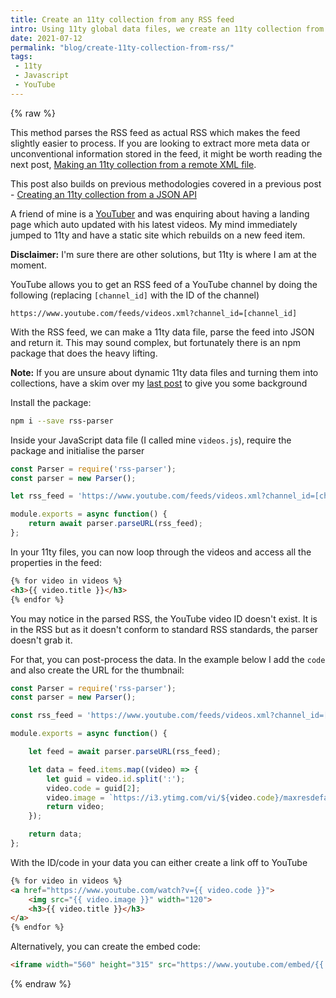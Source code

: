 ```yaml
---
title: Create an 11ty collection from any RSS feed
intro: Using 11ty global data files, we create an 11ty collection from an RSS feed. As an example, we show the latest YouTube videos on our website
date: 2021-07-12
permalink: "blog/create-11ty-collection-from-rss/"
tags:
 - 11ty
 - Javascript
 - YouTube
---
```


{% raw %}

<div class="info">
<p>This method parses the RSS feed as actual RSS which makes the feed slightly easier to process. If you are looking to extract more meta data or unconventional information stored in the feed, it might be worth reading the next post, <a href="/blog/making-an-11ty-collection-from-a-remote-xml-file/">Making an 11ty collection from a remote XML file</a>.</p>
<p>This post also builds on previous methodologies covered in a previous post - <a href="/blog/creating-an-11ty-collection-from-json-api/">Creating an 11ty collection from a JSON API</a></p>
</div>

A friend of mine is a [YouTuber](https://www.youtube.com/feeds/videos.xml?channel_id=UCEFZ7yABV_j9Ts3U18pZ1vw) and was enquiring about having a landing page which auto updated with his latest videos. My mind immediately jumped to 11ty and have a static site which rebuilds on a new feed item.

<strong class="info">Disclaimer:</strong> I'm sure there are other solutions, but 11ty is where I am at the moment.

YouTube allows you to get an RSS feed of a YouTube channel by doing the following (replacing `[channel_id]` with the ID of the channel)

```
https://www.youtube.com/feeds/videos.xml?channel_id=[channel_id]
```

With the RSS feed, we can make a 11ty data file, parse the feed into JSON and return it. This may sound complex, but fortunately there is an npm package that does the heavy lifting.

<div class="info"><strong>Note:</strong> If you are unsure about dynamic 11ty data files and turning them into collections, have a skim over my <a href="/blog/creating-an-11ty-collection-from-json-api/">last post</a> to give you some background</div>

Install the package:

```bash
npm i --save rss-parser
```

Inside your JavaScript data file (I called mine `videos.js`), require the package and initialise the parser

```js
const Parser = require('rss-parser');
const parser = new Parser();

let rss_feed = 'https://www.youtube.com/feeds/videos.xml?channel_id=[channel_id]';

module.exports = async function() {
	return await parser.parseURL(rss_feed);
};
```

In your 11ty files, you can now loop through the videos and access all the properties in the feed:

```html
{% for video in videos %}
<h3>{{ video.title }}</h3>
{% endfor %}
```

You may notice in the parsed RSS, the YouTube video ID doesn't exist. It is in the RSS but as it doesn't conform to standard RSS standards, the parser doesn't grab it.

For that, you can post-process the data. In the example below I add the `code` and also create the URL for the thumbnail:

```js
const Parser = require('rss-parser');
const parser = new Parser();

const rss_feed = 'https://www.youtube.com/feeds/videos.xml?channel_id=[channel_id]';

module.exports = async function() {

	let feed = await parser.parseURL(rss_feed);

	let data = feed.items.map((video) => {
		let guid = video.id.split(':');
		video.code = guid[2];
		video.image = `https://i3.ytimg.com/vi/${video.code}/maxresdefault.jpg`;
		return video;
	});

	return data;
};
```

With the ID/code in your data you can either create a link off to YouTube

```html
{% for video in videos %}
<a href="https://www.youtube.com/watch?v={{ video.code }}">
	<img src="{{ video.image }}" width="120">
	<h3>{{ video.title }}</h3>
</a>
{% endfor %}
```

Alternatively, you can create the embed code:

```html
<iframe width="560" height="315" src="https://www.youtube.com/embed/{{ video.code }}" frameborder="0" allow="accelerometer; autoplay; clipboard-write; encrypted-media; gyroscope; picture-in-picture" allowfullscreen></iframe>
```

{% endraw %}
